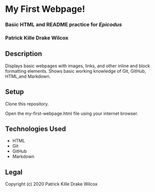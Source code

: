 # My First Webpage!

### Basic HTML and README practice for _Epicodus_

### **Patrick Kille Drake Wilcox**

## Description

Displays basic webpages with images, links, and other inline and block formatting elements. Shows basic working knowledge of Git, GitHub, HTML,and Markdown.

## Setup

Clone this repository.

Open the my-first-webpage.html file using your internet browser.

## Technologies Used

* HTML
* Git
* GitHub
* Markdown

## Legal

Copyright (c) 2020 Patrick Kille Drake Wilcox